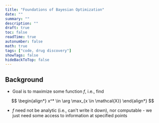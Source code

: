 ```yaml
---
title: "Foundations of Bayesian Optimization"  
date: ""  
summary: ""  
description: ""  
draft: true  
toc: false  
readTime: true  
autonumber: false  
math: true  
tags: ["code, drug discovery"]
showTags: false  
hideBackToTop: false
---
```



## Background

* Goal is to maximize some function $f$, i.e., find

$$
\begin{align*}
x^* \in \arg \max_{x \in \mathcal{X}}
\end{align*}
$$

* $f$ need not be analytic (i.e., can't write it down), nor computable - we just need some access to information at specified points